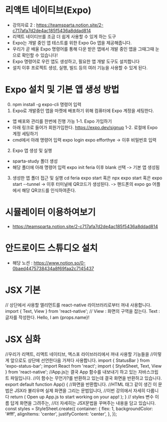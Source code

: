 # 리액트 네이티브(Expo)
- 강의자료 2 : https://teamsparta.notion.site/2-c717afa7d2de4ac185f5436a8ddad814
- 리액트 네이티브를 조금 더 쉽게 사용할 수 있게 하는 도구
- Expo는 개발 중인 앱 테스트를 위한 Expo Go 앱을 제공해줍니다.
- 우리가 곧 배울 Expo 명령어를 통해 다운 받은 앱에서 개발 중인 앱을 그때그때 눈으로 확인할 수 있습니다! 
- Expo 명령어로 우린 앱도 생성하고, 필요한 앱 개발 도구도 설치합니다
- 설치 이후 프로젝트 생성, 실행, 빌드 등의 여러 기능을 사용할 수 있게 된다.


# Expo 설치 및 기본 앱 생성 방법
0. npm install -g expo-cli 명령어 입력
1. Expo로 개발중인 앱을 마켓에 배포하기 위해 컴퓨터에 Expo 계정을 세팅한다.
- 앱 배포와 관리를 한번에 진행 가능
1-1. Expo 가입하기
- 아래 링크로 들어가 회원가입한다. 
  https://expo.dev/signup
1-2. 로컬에 Expo 계정 세팅하기
- cmd에서 아래 명령어 입력
expo login
expo efforthye
-> 이후 비밀번호 입력
2. Expo 앱 생성 및 실행
- sparta-study 폴더 생성
- 해당 폴더에 아래 명령어 입력
expo init feria
이후 blank 선택 -> 기본 앱 생성됨
3. 생성한 앱 폴더 접근 및 실행
cd feria
expo start 혹은 npx expo start 혹은 expo start --tunnel 
-> 이후 터미널에 QR코드가 생성된다.
-> 핸드폰의 expo go 어플에서 해당 QR코드를 인식하여준다.


# 시뮬레이터 이용하여보기
- https://teamsparta.notion.site/2-c717afa7d2de4ac185f5436a8ddad814

# 안드로이드 스튜디오 설치
- 해당 노션 : https://www.notion.so/0-0baed4475738434a8f69faa2c7145437


# JSX 기본
// 상단에서 사용할 엘리먼트를 react-native 라이브러리로부터 꺼내 사용합니다.
import { Text, View } from 'react-native';
// View : 화면의 구역을 잡는다. Text : 글자를 작성한다.
<View>
  <Text>Hello, I am {props.name}!</Text>
</View>


# JSX 심화
//우리가 리액트, 리액트 네이티브, 엑스포 라이브러리에서 꺼내 사용할 기능들을
//이렇게 앞으로도 상단에 선언한다음 가져다 사용합니다.
import { StatusBar } from 'expo-status-bar';
import React from 'react';
import { StyleSheet, Text, View } from 'react-native';
//App.js는 결국 App 함수를 내보내기 하고 있는 자바스크립트 파일입니다.
//이 함수는 무언가?를 반환하고 있는데 결국 화면을 반환하고 있습니다.
export default function App() {
	//화면을 반환합니다.
	//HTML 태그 같이 생긴 이 문법은 JSX라 불리우며 실제 화면을 그리는 문법입니다,
	//이번 강의에서 자세히 다룹니다
  return (
    <View style={styles.container}>
      <Text>Open up App.js to start working on your app!</Text>
      <StatusBar style="auto" />
    </View>
  );
}
// styles 변수 이름 답게 화면을 그려주는, 
//더 자세히는 JSX문법을 꾸며주는 내용을 담고 있습니다.
const styles = StyleSheet.create({
  container: {
    flex: 1,
    backgroundColor: '#fff',
    alignItems: 'center',
    justifyContent: 'center',
  },
});



